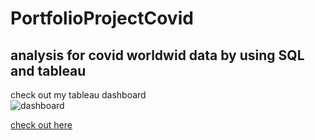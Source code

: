 # PortfolioProjectCovid
## analysis for covid worldwid data by using SQL and tableau

check out my tableau dashboard  
![dashboard](https://user-images.githubusercontent.com/77541422/146176644-62391dd0-48b5-453b-af42-126f8a234d1d.PNG)

[check out here](https://public.tableau.com/shared/ZHM9GD8GW?:display_count=n&:origin=viz_share_link)

